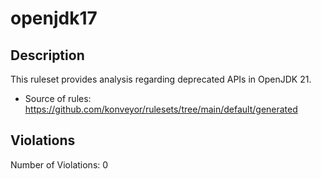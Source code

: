 # openjdk17
## Description
This ruleset provides analysis regarding deprecated APIs in OpenJDK 21.
* Source of rules: https://github.com/konveyor/rulesets/tree/main/default/generated
## Violations
Number of Violations: 0
